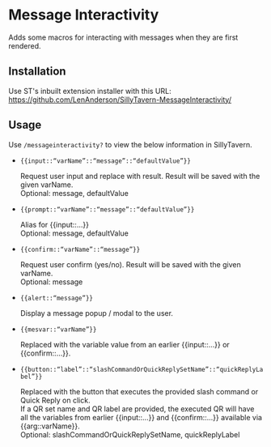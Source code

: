 # Message Interactivity

Adds some macros for interacting with messages when they are first rendered.




## Installation

Use ST's inbuilt extension installer with this URL:
https://github.com/LenAnderson/SillyTavern-MessageInteractivity/




## Usage

Use `/messageinteractivity?` to view the below information in SillyTavern.

<ul style='text-align:left;'>
	<li>
		<code>{{input::<q>varName</q>::<q>message</q>::<q>defaultValue</q>}}</code>
		<p>
			Request user input and replace with result. Result will be saved with the given varName.<br>
			Optional: message, defaultValue
		</p>
	</li>
	<li>
		<code>{{prompt::<q>varName</q>::<q>message</q>::<q>defaultValue</q>}}</code>
		<p>
			Alias for {{input::...}}<br>
			Optional: message, defaultValue
		</p>
	</li>
	<li>
		<code>{{confirm::<q>varName</q>::<q>message</q>}}</code>
		<p>
			Request user confirm (yes/no). Result will be saved with the given varName.<br>
			Optional: message
		</p>
	</li>
	<li>
		<code>{{alert::<q>message</q>}}</code>
		<p>
			Display a message popup / modal to the user.
		</p>
	</li>
	<li>
		<code>{{mesvar::<q>varName</q>}}</code>
		<p>
			Replaced with the variable value from an earlier {{input::...}} or {{confirm::...}}.
		</p>
	</li>
	<li>
		<code>{{button::<q>label</q>::<q>slashCommandOrQuickReplySetName</q>::<q>quickReplyLabel</q>}}</code>
		<p>
			Replaced with the button that executes the provided slash command or Quick Reply on click.<br>
			If a QR set name and QR label are provided, the executed QR will have all the variables from
			earlier {{input::...}} and {{confirm::...}} available via {{arg::varName}}.<br>
			Optional: slashCommandOrQuickReplySetName, quickReplyLabel
		</p>
	</li>
</ul>
